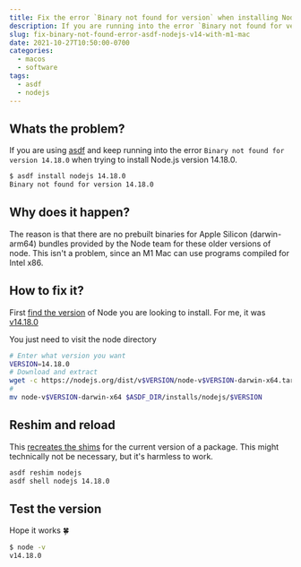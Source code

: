 ```yaml
---
title: Fix the error `Binary not found for version` when installing Node.js using asdf on an M1 Mac
description: If you are running into the error `Binary not found for version X.X.X` when trying to install Node.js version 14 (or earlier) on your M1 Mac, give this a try.
slug: fix-binary-not-found-error-asdf-nodejs-v14-with-m1-mac
date: 2021-10-27T10:50:00-0700
categories:
  - macos
  - software
tags:
  - asdf
  - nodejs
---
```


## Whats the problem?

If you are using [asdf](https://github.com/asdf-vm/asdf) and keep running into the error `Binary not found for version 14.18.0` when trying to install Node.js version 14.18.0.

```bash
$ asdf install nodejs 14.18.0
Binary not found for version 14.18.0
```

## Why does it happen?

The reason is that there are no prebuilt binaries for Apple Silicon (darwin-arm64) bundles provided by the Node team for these older versions of node. This isn't a problem, since an M1 Mac can use programs compiled for Intel x86.

## How to fix it?

First [find the version](https://nodejs.org/en/download/releases/) of Node you are looking to install. For me, it was [v14.18.0](https://nodejs.org/dist/v14.18.0/)

You just need to visit the node directory

```bash
# Enter what version you want
VERSION=14.18.0
# Download and extract
wget -c https://nodejs.org/dist/v$VERSION/node-v$VERSION-darwin-x64.tar.gz -O - | tar -xz
#
mv node-v$VERSION-darwin-x64 $ASDF_DIR/installs/nodejs/$VERSION
```

## Reshim and reload

This [recreates the shims](http://asdf-vm.com/manage/core.html#reshim) for the current version of a package. This might technically not be necessary, but it's harmless to work.

```bash
asdf reshim nodejs
asdf shell nodejs 14.18.0
```

## Test the version

Hope it works :four_leaf_clover:

```bash
$ node -v
v14.18.0
```
